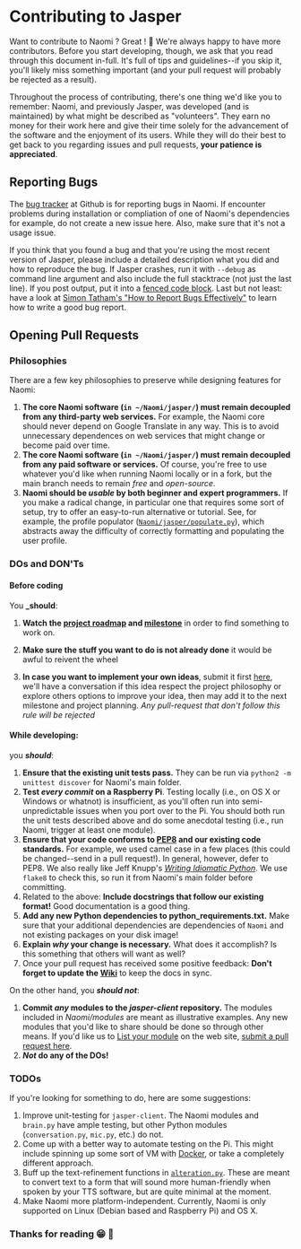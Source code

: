 # Contributing to Jasper

Want to contribute to Naomi ? Great ! :tada: We're always happy to have more contributors. Before you start developing, though, we ask that you read through this document in-full. It's full of tips and guidelines--if you skip it, you'll likely miss something important (and your pull request will probably be rejected as a result).

Throughout the process of contributing, there's one thing we'd like you to remember: Naomi, and previously Jasper, was developed (and is maintained) by what might be described as "volunteers". They earn no money for their work here and give their time solely for the advancement of the software and the enjoyment of its users. While they will do their best to get back to you regarding issues and pull requests, **your patience is appreciated**.

## Reporting Bugs

The [bug tracker](https://github.com/NaomiProject/Naomi/issues) at Github is for reporting bugs in Naomi. If encounter problems during installation or compliation of one of Naomi's dependencies for example, do not create a new issue here. Also, make sure that it's not a usage issue.

If you think that you found a bug and that you're using the most recent version of Jasper, please include a detailed description what you did and how to reproduce the bug. If Jasper crashes, run it with `--debug` as command line argument and also include the full stacktrace (not just the last line). If you post output, put it into a [fenced code block](https://help.github.com/articles/github-flavored-markdown/#fenced-code-blocks). Last but not least: have a look at [Simon Tatham's "How to Report Bugs Effectively"](http://www.chiark.greenend.org.uk/~sgtatham/bugs.html) to learn how to write a good bug report.

## Opening Pull Requests

### Philosophies

There are a few key philosophies to preserve while designing features for Naomi:

1. **The core Naomi software (`in ~/Naomi/jasper/`) must remain decoupled from any third-party web services.** For example, the Naomi core should never depend on Google Translate in any way. This is to avoid unnecessary dependences on web services that might change or become paid over time.
2. **The core Naomi software (`in ~/Naomi/jasper/`) must remain decoupled from any paid software or services.** Of course, you're free to use whatever you'd like when running Naomi locally or in a fork, but the main branch needs to remain _free_ and _open-source_.
3. **Naomi should be _usable_ by both beginner and expert programmers.** If you make a radical change, in particular one that requires some sort of setup, try to offer an easy-to-run alternative or tutorial. See, for example, the profile populator ([`Naomi/jasper/populate.py`](https://github.com/NaomiProject/Naomi/blob/master/jasper/populate.py)), which abstracts away the difficulty of correctly formatting and populating the user profile.

### DOs and DON'Ts

#### Before coding

You **_should**:

1. **Watch the [project roadmap](https://github.com/NaomiProject/Naomi/projects) 
and [milestone](https://github.com/NaomiProject/Naomi/milestones)** in order to find something to work on.

2. **Make sure the stuff you want to do is not already done** it would be awful to reivent the wheel 

3. **In case you want to implement your own ideas**, submit it first [here](https://github.com/NaomiProject/Naomi/issues), we'll have a conversation if this idea respect the project philosophy or explore others options to improve your idea, then may add it to the next milestone and project planning. _Any pull-request that don't follow this rule will be rejected_


#### While developing:

you **_should_**:

1. **Ensure that the existing unit tests pass.** They can be run via `python2 -m unittest discover` for Naomi's main folder.
2. **Test _every commit_ on a Raspberry Pi**. Testing locally (i.e., on OS X or Windows or whatnot) is insufficient, as you'll often run into semi-unpredictable issues when you port over to the Pi. You should both run the unit tests described above and do some anecdotal testing (i.e., run Naomi, trigger at least one module).
3. **Ensure that your code conforms to [PEP8](http://legacy.python.org/dev/peps/pep-0008/) and our existing code standards.** For example, we used camel case in a few places (this could be changed--send in a pull request!). In general, however, defer to PEP8. We also really like Jeff Knupp's [_Writing Idiomatic Python_](http://www.jeffknupp.com/writing-idiomatic-python-ebook/). We use `flake8` to check this, so run it from Naomi's main folder before committing.
4. Related to the above: **Include docstrings that follow our existing format!** Good documentation is a good thing.
4. **Add any new Python dependencies to python_requirements.txt.** Make sure that your additional dependencies are dependencies of `Naomi` and not existing packages on your disk image!
5. **Explain _why_ your change is necessary.** What does it accomplish? Is this something that others will want as well?
6. Once your pull request has received some positive feedback: **Don't forget to update the [Wiki](https://github.com/NaomiProject/Naomi/wiki)** to keep the docs in sync.

On the other hand, you **_should not_**:

1. **Commit _any_ modules to the _jasper-client_ repository.** The modules included in _Naomi/modules_ are meant as illustrative examples. Any new modules that you'd like to share should be done so through other means. If you'd like us to [List your module]() on the web site, [submit a pull request here](https://github.com/NaomiProject/Naomi/pulls).
2. **_Not_ do any of the DOs!**

### TODOs

If you're looking for something to do, here are some suggestions:
1. Improve unit-testing for `jasper-client`. The Naomi modules and `brain.py` have ample testing, but other Python modules (`conversation.py`, `mic.py`, etc.) do not.
2. Come up with a better way to automate testing on the Pi. This might include spinning up some sort of VM with [Docker](http://docs.docker.io), or take a completely different approach.
3. Buff up the text-refinement functions in [`alteration.py`](https://github.com/NaomiProject/Naomi/blob/master/jasper/alteration.py). These are meant to convert text to a form that will sound more human-friendly when spoken by your TTS software, but are quite minimal at the moment.
4. Make Naomi more platform-independent. Currently, Naomi is only supported on Linux (Debian based and Raspberry Pi) and OS X.

### Thanks for reading :grin: :tada:
